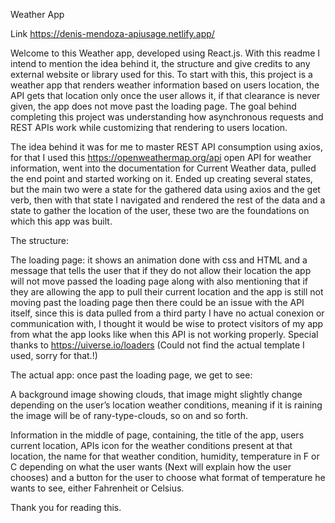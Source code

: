 Weather App

Link https://denis-mendoza-apiusage.netlify.app/

Welcome to this Weather app, developed using React.js. With this readme I intend to mention the idea behind it, the structure and give credits to any external website or library used for this. To start with this, this project is a weather app that renders weather information based on users location, the API gets that location only once the user allows it, if that clearance is never given, the app does not move past the loading page. The goal behind completing this project was understanding how asynchronous requests and  REST APIs work while customizing that rendering to users location. 

The idea behind it was for me to master REST API consumption using axios, for that I used  this https://openweathermap.org/api open API for weather information, went into the documentation for Current Weather data, pulled the end point and started working on it. Ended up creating several states, but the main two were  a state for the gathered data using axios and the get verb, then with that state I navigated and rendered the rest of the data and a state to gather the location of the user, these two are the foundations on which this app was built. 

The structure: 

The loading page: it shows an animation done with css and HTML and a message that tells the user that if they do not allow their location the app will not move passed the loading page along with also mentioning that if they are allowing the app to pull their current location and the app is still not moving past the loading page then there could be an issue with the API itself, since this is data pulled from a third party I have no actual conexion or communication with, I thought it would be wise to protect visitors of my app from what the app looks like when this API is not working properly. Special thanks to https://uiverse.io/loaders (Could not find the actual template I used, sorry for that.!)

The actual app: once past the loading page, we get to see:  

A background image showing clouds, that image might slightly change depending on the user’s location weather conditions, meaning if it is raining the image will be of rany-type-clouds, so on and so forth. 

Information in the middle of page, containing, the title of the app, users current location, APIs icon for the weather conditions present at that location, the name for that weather condition, humidity, temperature in F or C depending on what the user wants (Next will explain how the user chooses) and a button for the user to choose what format of temperature he wants to see, either Fahrenheit or Celsius. 

Thank you for reading this. 
